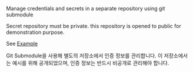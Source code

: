 
Manage credentials and secrets in a separate repository using git submodule

Secret repository must be private. this repository is opened to public for demonstration purpose.

See [Example](https://github.com/donghoony/spring-submodule-example)

Git Submodule을 사용해 별도의 저장소에서 인증 정보를 관리합니다. 이 저장소에서는 예시를 위해 공개되었으며, 인증 정보는 반드시 비공개로 관리해야 합니다. 
